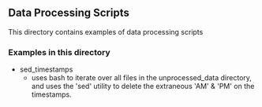 ## Data Processing Scripts ##
This directory contains examples of data processing scripts

### Examples in this directory ### 
* sed_timestamps
    * uses bash to iterate over all files in the unprocessed_data directory, and uses the 'sed' utility to delete the extraneous 'AM' & 'PM' on the timestamps.
   